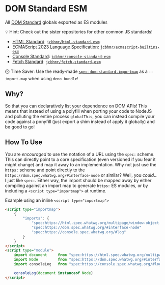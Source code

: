 # DOM Standard ESM
All [DOM Standard](https://dom.spec.whatwg.org) globals exported as ES modules

💡 Hint: Check out the sister repositories for other common JS standards!
- [HTML Standard](https://html.spec.whatwg.org): [`jcbhmr/html-standard-esm`](https://github.com/jcbhmr/html-standard-esm)
- [ECMAScript 2023 Language Specification](https://tc39.es/ecma262): [`jcbhmr/ecmascript-builtins-esm`](https://github.com/jcbhmr/ecmascript-builtins-esm)
- [Console Standard](https://console.spec.whatwg.org): [`jcbhmr/console-standard-esm`](about:blank)
- [Fetch Standard](https://fetch.spec.whatwg.org): [`jcbhmr/fetch-standard-esm`](about:blank)

⏲️ Time Saver: Use the ready-made [`spec-dom-standard.importmap`](./spec-dom-standard.importmap) as a `--import-map` when using `deno bundle`!

## Why?

So that you can declaratively list your dependence on DOM APIs! This means that instead of using a polyfill when porting your code to NodeJS and polluting the entire process `globalThis`, you can instead compile your code against a ponyfill (just export a shim instead of apply it globally) and be good to go!

## How To Use

You are _encouraged_ to use the notation of a URL using the `spec:` scheme. This can directly point to a core specification (even versioned if you fear it might change) and map it away to an implementation. Why not just use the `https:` scheme and point directly to the `https://dom.spec.whatwg.org/#interface-node` or similar? Well, you _could_... I just like `spec:`. Either way, the import should be mapped away by either compiling against an import map to generate `https:` ES modules, or by including a `<script type="importmap">` at runtime.

Example using an inline `<script type="importmap">`
```html
<script type="importmap">
    {
        "imports": {
            "spec:https://html.spec.whatwg.org/multipage/window-object.html#dom-document-2" : "https://esm.sh/html-standard-esm/window/document.js",
            "spec:https://dom.spec.whatwg.org/#interface-node"                              : "https://esm.sh/dom-standard-esm/node.js",
            "spec:https://console.spec.whatwg.org/#log"                                     : "https://esm.sh/console-standard-esm/console/log.js"
        }
    }
</script>
<script type="module">
    import document     from "spec:https://html.spec.whatwg.org/multipage/window-object.html#dom-document-2"
    import Node         from "spec:https://dom.spec.whatwg.org/#interface-node"
    import consoleLog   from "spec:https://console.spec.whatwg.org/#log"

    consoleLog(document instanceof Node)
</script>
```
